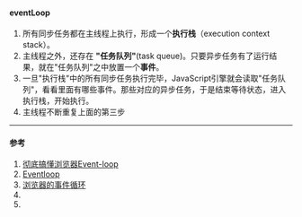#### eventLoop
1. 所有同步任务都在主线程上执行，形成一个**执行栈**（execution context stack）。
2. 主线程之外，还存在 **"任务队列"**(task queue)。只要异步任务有了运行结果，就在"任务队列"之中放置一个**事件**。
3. 一旦"执行栈"中的所有同步任务执行完毕，JavaScript引擎就会读取"任务队列"，看看里面有哪些事件。那些对应的异步任务，于是结束等待状态，进入执行栈，开始执行。
4. 主线程不断重复上面的第三步


___
#### 参考
1. [彻底搞懂浏览器Event-loop](https://github.com/YvetteLau/Blog/issues/4)
2. [Eventloop](https://juejin.im/post/5c72307551882562e74812dc)
3. [浏览器的事件循环](https://juejin.im/post/5edc658de51d45784b1304aa)
4. [](http://lynnelv.github.io/js-event-loop-browser)
5. [](https://github.com/amandakelake/blog/issues/26)

